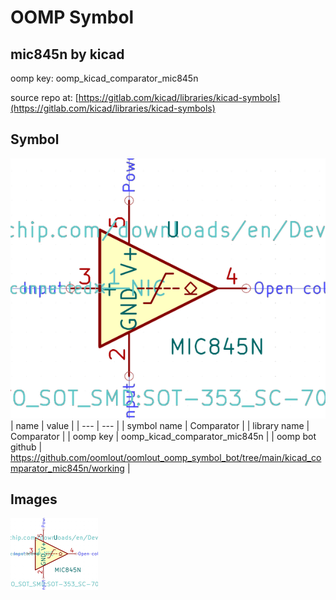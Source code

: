 # OOMP Symbol  
## mic845n  by kicad  
  
oomp key: oomp_kicad_comparator_mic845n  
  
source repo at: [https://gitlab.com/kicad/libraries/kicad-symbols](https://gitlab.com/kicad/libraries/kicad-symbols)  
## Symbol  
  
[![working.png](working_600.png)](working.png)  
| name | value | 
| --- | --- | 
| symbol name | Comparator | 
| library name | Comparator | 
| oomp key | oomp_kicad_comparator_mic845n | 
| oomp bot github | https://github.com/oomlout/oomlout_oomp_symbol_bot/tree/main/kicad_comparator_mic845n/working | 
## Images  
  
[![working.png](working_140.png)](working.png)  
